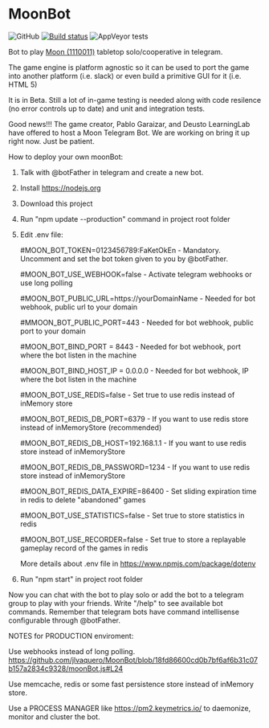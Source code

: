 # MoonBot
![GitHub](https://img.shields.io/github/license/jlvaquero/MoonBot)
[![Build status](https://ci.appveyor.com/api/projects/status/wnv648eatjtrfsl8?svg=true)](https://ci.appveyor.com/project/jlvaquero/moonbot)
![AppVeyor tests](https://img.shields.io/appveyor/tests/jlvaquero/moonbot?style=plastic)

Bot to play [Moon (1110011)](http://compus.deusto.es/moon/) tabletop solo/cooperative in telegram.

The game engine is platform agnostic so it can be used to port the game into another platform (i.e. slack) or even build a primitive GUI for it (i.e. HTML 5)

It is in Beta. Still a lot of in-game testing is needed along with code resilence (no error controls up to date) and unit and integration tests.

Good news!!! The game creator, Pablo Garaizar, and Deusto LearningLab have offered to host a Moon Telegram Bot. We are working on bring it up right now. Just be patient.

How to deploy your own moonBot:

1. Talk with @botFather in telegram and create a new bot.
2. Install https://nodejs.org
3. Download this project
4. Run "npm update --production" command in project root folder
5. Edit .env file: 

    #MOON_BOT_TOKEN=0123456789:FaKetOkEn - Mandatory. Uncomment and set the bot token given to you by @botFather.

    #MOON_BOT_USE_WEBHOOK=false - Activate telegram webhooks or use long polling
    
    #MOON_BOT_PUBLIC_URL=https://yourDomainName - Needed for bot webhook, public url to your domain
    
    #MMOON_BOT_PUBLIC_PORT=443 - Needed for bot webhook, public port to your domain
    
    #MOON_BOT_BIND_PORT = 8443 - Needed for bot webhook, port where the bot listen in the machine
    
    #MOON_BOT_BIND_HOST_IP = 0.0.0.0 - Needed for bot webhook, IP where the bot listen in the machine

    #MOON_BOT_USE_REDIS=false - Set true to use redis instead of inMemory store

    #MOON_BOT_REDIS_DB_PORT=6379 - If you want to use redis store instead of inMemoryStore (recommended)
    
    #MOON_BOT_REDIS_DB_HOST=192.168.1.1 - If you want to use redis store instead of inMemoryStore
    
    #MOON_BOT_REDIS_DB_PASSWORD=1234 - If you want to use redis store instead of inMemoryStore

    #MOON_BOT_REDIS_DATA_EXPIRE=86400 - Set sliding expiration time in redis to delete "abandoned" games

    #MOON_BOT_USE_STATISTICS=false - Set true to store statistics in redis

    #MOON_BOT_USE_RECORDER=false - Set true to store a replayable gameplay record of the games in redis
    
    More details about .env file in https://www.npmjs.com/package/dotenv
    
6. Run "npm start" in project root folder

Now you can chat with the bot to play solo or add the bot to a telegram group to play with your friends.
Write "/help" to see available bot commands. Remember that telegram bots have command intellisense configurable through @botFather.

NOTES for PRODUCTION enviroment:

  Use webhooks instead of long polling.        https://github.com/jlvaquero/MoonBot/blob/18fd86600cd0b7bf6af6b31c07b157a2834c9328/moonBot.js#L24
  
  Use memcache, redis or some fast persistence store instead of inMemory store.
  
  Use a PROCESS MANAGER like https://pm2.keymetrics.io/ to daemonize, monitor and cluster the bot.
